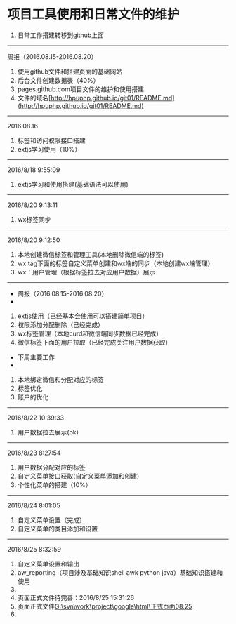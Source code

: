 # 项目工具使用和日常文件的维护 #
1. 日常工作搭建转移到github上面

----------
周报（2016.08.15-2016.08.20）


1. 使用github文件和搭建页面的基础网站
2. 后台文件创建数据表（40%）
3. pages.github.com项目文件的维护和使用搭建
4. 文件的域名[http://hpuphp.github.io/git01/README.md](http://hpuphp.github.io/git01/README.md)

----------
2016.08.16

1. 标签和访问权限接口搭建
2. extjs学习使用（10%）

----------
2016/8/18 9:55:09 

1. extjs学习和使用搭建(基础语法可以使用)

----------
2016/8/20 9:13:11 

1. wx标签同步

----------
2016/8/20 9:12:50
 
1. 本地创建微信标签和管理工具(本地删除微信端的标签)
2. wx:tag下面的标签自定义菜单创建和wx端的同步（本地创建wx端管理）
3. wx：用户管理（根据标签拉去对应用户数据）展示

----------
- 周报（2016.08.15-2016.08.20） 
- 
1. extjs使用（已经基本会使用可以搭建简单项目）
2. 权限添加分配删除（已经完成）
3. wx标签管理（本地curd和微信端同步数据已经完成）
4. 微信标签下面的用户拉取（已经完成关注用户数据获取）

- 下周主要工作
- 
1. 本地绑定微信和分配对应的标签
2. 标签优化
3. 账户的优化

----------
2016/8/22 10:39:33 

1. 用户数据拉去展示(ok)

----------
2016/8/23 8:27:54 

1. 用户数据分配对应的标签
2. 自定义菜单接口获取(自定义菜单添加和创建)
3. 个性化菜单的搭建（10%）

----------
2016/8/24 8:01:05 


1. 自定义菜单设置（完成）
2. 自定义菜单的类目添加和设置

----------
2016/8/25 8:32:59 

1. 自定义菜单设置和输出
2. aw_reporting（项目涉及基础知识shell awk python java）基础知识搭建和使用
3. 
3. 页面正式文件待完善：2016/8/25 15:31:26 
3. 页面正式文件[G:\svn\work\project\google\html\正式页面08.25](G:\svn\work\project\google\html\正式页面08.25)
4. 